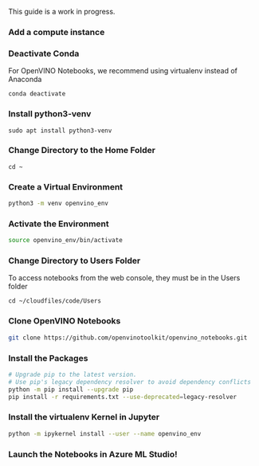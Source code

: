 This guide is a work in progress. 

### Add a compute instance

### Deactivate Conda
For OpenVINO Notebooks, we recommend using virtualenv instead of Anaconda
```
conda deactivate
```

### Install python3-venv
```
sudo apt install python3-venv
```

### Change Directory to the Home Folder
```
cd ~
```

### Create a Virtual Environment
```bash
python3 -m venv openvino_env
```

### Activate the Environment
```bash
source openvino_env/bin/activate
```

### Change Directory to Users Folder
To access notebooks from the web console, they must be in the Users folder
```
cd ~/cloudfiles/code/Users
```

### Clone OpenVINO Notebooks
```bash
git clone https://github.com/openvinotoolkit/openvino_notebooks.git
```

### Install the Packages
```bash
# Upgrade pip to the latest version.
# Use pip's legacy dependency resolver to avoid dependency conflicts
python -m pip install --upgrade pip
pip install -r requirements.txt --use-deprecated=legacy-resolver
```

### Install the virtualenv Kernel in Jupyter
```bash
python -m ipykernel install --user --name openvino_env
```

### Launch the Notebooks in Azure ML Studio!


